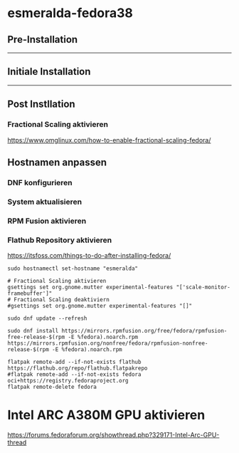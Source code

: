 # esmeralda-fedora38

## Pre-Installation

---

## Initiale Installation

---

## Post Instllation

### Fractional Scaling aktivieren

https://www.omglinux.com/how-to-enable-fractional-scaling-fedora/

## Hostnamen anpassen
### DNF konfigurieren
### System aktualisieren
### RPM Fusion aktivieren
### Flathub Repository aktivieren

https://itsfoss.com/things-to-do-after-installing-fedora/  


`sudo hostnamectl set-hostname "esmeralda"`  

```
# Fractional Scaling aktivieren
gsettings set org.gnome.mutter experimental-features "['scale-monitor-framebuffer']"
# Fractional Scaling deaktiviern
#gsettings set org.gnome.mutter experimental-features "[]"
```

`sudo dnf update --refresh`  

`sudo dnf install https://mirrors.rpmfusion.org/free/fedora/rpmfusion-free-release-$(rpm -E %fedora).noarch.rpm https://mirrors.rpmfusion.org/nonfree/fedora/rpmfusion-nonfree-release-$(rpm -E %fedora).noarch.rpm`  

```
flatpak remote-add --if-not-exists flathub https://flathub.org/repo/flathub.flatpakrepo
#flatpak remote-add --if-not-exists fedora oci+https://registry.fedoraproject.org
flatpak remote-delete fedora
```



# Intel ARC A380M GPU aktivieren

https://forums.fedoraforum.org/showthread.php?329171-Intel-Arc-GPU-thread

